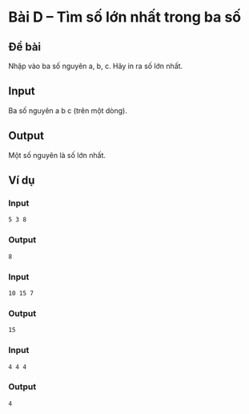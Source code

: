 # Bài D – Tìm số lớn nhất trong ba số

## Đề bài
Nhập vào ba số nguyên a, b, c. Hãy in ra số lớn nhất.

## Input
Ba số nguyên a b c (trên một dòng).

## Output
Một số nguyên là số lớn nhất.

## Ví dụ
### Input
```
5 3 8
```

### Output
```
8
```

### Input
```
10 15 7
```

### Output
```
15
```

### Input
```
4 4 4
```

### Output
```
4
```
